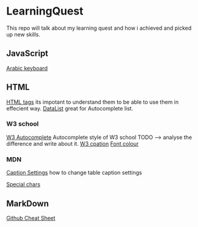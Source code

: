 # LearningQuest
This repo will talk about my learning quest and how i achieved and picked up new skills.

## JavaScript 
[Arabic keyboard](http://www.arabic-keyboard.org/keyboard/)

## HTML
[HTML tags](https://www.javatpoint.com/html-tags) its impotant to understand them to be able to use them in effecient way.
[DataList](https://www.javatpoint.com/html-datalist-tag) great for Autocomplete list.
### W3 school
[W3 Autocomplete](https://www.w3schools.com/howto/howto_js_autocomplete.asp) Autocomplete style of W3 school
TODO --> analyse the difference and write about it. 
[W3 cpation](https://www.w3schools.com/tags/tag_caption.asp)
[Font colour](https://www.w3schools.com/tags/att_font_color.asp)
### MDN
[Caption Settings](https://developer.mozilla.org/en-US/docs/Web/HTML/Element/caption) how to change table caption settings 

[Special chars](https://www.w3.org/MarkUp/html3/specialchars.html)

## MarkDown
[Github Cheat Sheet](https://guides.github.com/pdfs/markdown-cheatsheet-online.pdf)

